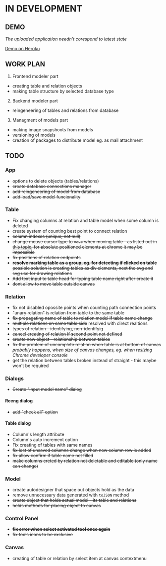 # IN DEVELOPMENT

## DEMO 

_The uploaded application needn't corespond to latest state_

[Demo on Heroku](http://db-modeler.herokuapp.com/) 

## WORK PLAN
1. Frontend modeler part
  * creating table and relation objects
  * making table structure by selected database type
2. Backend modeler part
  * reingeneering of tables and relations from database
3. Managment of models part
  * making image snapshoots from models
  * versioning of models
  * creation of packages to distribute model eg. as mail attachment

## TODO

### App
* options to delete objects (tables/relations)
* <s>create database connections manager</s>
* <s>add reingeneering of model from database</s>
* <s>add load/save model funcionality</s>

### Table
* Fix changing columns at relation and table model when some column is deleted
* create system of counting best point to connect relation
* <s>column indexes (unique, not null)</s>
* <s>change mouse cursor type to `move` when moving table - as listed out  in
[this topic](http://stackoverflow.com/questions/8942805/chrome-bug-cursor-changes-on-mouse-down-move/), for absolute positioned elements at chrome it may be impossible</s>
* <s>fix positions of relation endpoints</s>
* <s> __resolve marking table as a group, eg. for detecting if clicked on 
  table__ possible solution is creating tables as div elements, next the
  svg and svg use for drawing relations</s>
* <s>Add text input to table head for typing table name right after create it
  </s>
* <s>dont allow to move table outside canvas</s>

### Relation
* fix not disabled opossite points when counting path connection points
* <s>"unary relation" is relation from table to the same table </s>
* <s>fix propagating name of table to relation model if table name change</s>
* <s>multiple relations on same table side</s> resolved with direct realtions
* <s>types of relation - identifying, non-identifyig</s>
* <s>cancel creating of relation if second point not defined</s>
* <s>create new object - relationship between tables</s>
* <s>fix the problem of uncomplete relation when table is at bottom of canvas
</s> _probably happens, when size of canvas changes, eg. when resizing Chrome
 developer console_
* get the relation between tables broken instead of straight - this maybe won't
  be required

### Dialogs
* <s>Create "input model name" dialog</s>

#### Reeng dialog
* <s>add "check all" option</s>

#### Table dialog
* Column's length attribute
* Column's auto increment option
* Fix creating of tables with same names
* <s>fix lost of unsaved columns change when new column row is added</s>
* <s>fix allow confirm if table name not filled</s>
* <s>make columns creted by relation not deletable and editable (only name can
  change)</s>

### Model
* create autodesigner that space out objects hold as the data
* remove unnecessary data  generated with `toJSON` method 
* <s>create object that holds actual model - its table and relations</s>
* <s>holds methods for placing object to canvas</s>

### Control Panel
* <s>__fix error when select activated tool once again__</s>
* <s>fix tools icons to be exclusive</s>

### Canvas
* creating of table or relation by select item at canvas contextmenu